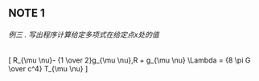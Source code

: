 NOTE 1
------
######  例三 . 写出程序计算给定多项式在给定点x处的值
\[
R_{\mu \nu}- {1 \over 2}g_{\mu \nu}\,R + g_{\mu \nu} \Lambda
= {8 \pi G \over c^4} T_{\mu \nu}
\]
